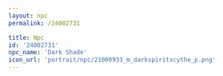 ```yaml
---
layout: npc
permalink: /24002731

title: Npc
id: '24002731'
npc_name: 'Dark Shade'
icon_url: 'portrait/npc/21000933_m_darkspiritscythe_p.png'
---
```

